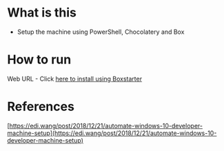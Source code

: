 # What is this
- Setup the machine using  PowerShell, Chocolatery and Box
# How to run

Web URL - Click [here to install using Boxstarter](http://boxstarter.org/package/url?https://raw.githubusercontent.com/joymon/win10-dev-box-setup/master/choco-powershell/setup.ps1)

# References

[https://edi.wang/post/2018/12/21/automate-windows-10-developer-machine-setup](https://edi.wang/post/2018/12/21/automate-windows-10-developer-machine-setup)